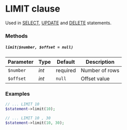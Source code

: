 # LIMIT clause

Used in [SELECT](https://github.com/ParticleBits/PDO/blob/master/docs/Statement/SELECT.md), [UPDATE](https://github.com/ParticleBits/PDO/blob/master/docs/Statement/UPDATE.md) and [DELETE](https://github.com/ParticleBits/PDO/blob/master/docs/Statement/DELETE.md) statements.

### Methods

##### `limit($number, $offset = null)`

Parameter | Type | Default | Description
--- | --- | --- | ---
`$number` | *int* | required | Number of rows
`$offset` | *int* | `null` | Offset value

### Examples

```php
// ... LIMIT 10
$statement->limit(10);

// ... LIMIT 10 , 30
$statement->limit(10, 30);
```
